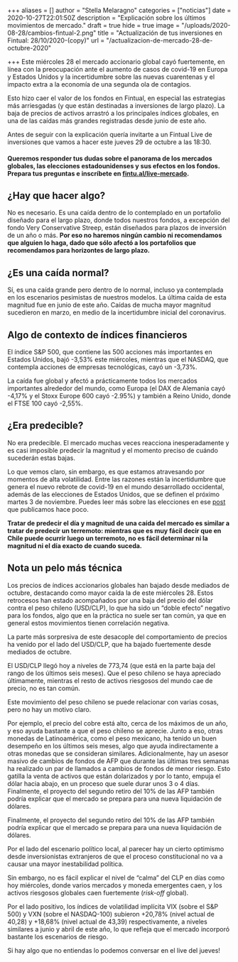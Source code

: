 +++
aliases = []
author = "Stella Melaragno"
categories = ["noticias"]
date = 2020-10-27T22:01:50Z
description = "Explicación sobre los últimos movimientos de mercado."
draft = true
hide = true
image = "/uploads/2020-08-28/cambios-fintual-2.png"
title = "Actualización de tus inversiones en Fintual: 28/10/2020-(copy)"
url = "/actualizacion-de-mercado-28-de-octubre-2020"

+++
Este miércoles 28 el mercado accionario global cayó fuertemente, en línea con la preocupación ante el aumento de casos de covid-19 en Europa y Estados Unidos y la incertidumbre sobre las nuevas cuarentenas y el impacto extra a la economía de una segunda ola de contagios.

Esto hizo caer el valor de los fondos en Fintual, en especial las estrategias más arriesgadas (y que están destinadas a inversiones de largo plazo). La baja de precios de activos arrastró a los principales índices globales, en una de las caídas más grandes registradas desde junio de este año.

Antes de seguir con la explicación quería invitarte a un Fintual Live de inversiones que vamos a hacer este jueves 29 de octubre a las 18:30.

#### Queremos responder tus dudas sobre el panorama de los mercados globales, las elecciones estadounidenses y sus efectos en los fondos. Prepara tus preguntas e inscríbete en [fintu.al/live-mercado](https://fintu.al/live-mercado "fintu.al/live-mercado").

## ¿Hay que hacer algo?

No es necesario. Es una caída dentro de lo contemplado en un portafolio diseñado para el largo plazo, donde todos nuestros fondos, a excepción del fondo Very Conservative Streep, están diseñados para plazos de inversión de un año o más. **Por eso no haremos ningún cambio ni recomendamos que alguien lo haga, dado que sólo afectó a los portafolios que recomendamos para horizontes de largo plazo.**

## ¿Es una caída normal?

Sí, es una caída grande pero dentro de lo normal, incluso ya contemplada en los escenarios pesimistas de nuestros modelos. La última caída de esta magnitud fue en junio de este año. Caídas de mucha mayor magnitud sucedieron en marzo, en medio de la incertidumbre inicial del coronavirus.

## Algo de contexto de índices financieros

El índice S&P 500, que contiene las 500 acciones más importantes en Estados Unidos, bajó -3,53% este miércoles, mientras que el NASDAQ, que contempla acciones de empresas tecnológicas, cayó un -3,73%.

La caída fue global y afectó a prácticamente todos los mercados importantes alrededor del mundo, como Europa (el DAX de Alemania cayó -4,17% y el Stoxx Europe 600 cayó -2.95%) y también a Reino Unido, donde el FTSE 100 cayó -2,55%.

## ¿Era predecible?

No era predecible. El mercado muchas veces reacciona inesperadamente y es casi imposible predecir la magnitud y el momento preciso de cuándo sucederán estas bajas.

Lo que vemos claro, sin embargo, es que estamos atravesando por momentos de alta volatilidad. Entre las razones están la incertidumbre que genera el nuevo rebrote de covid-19 en el mundo desarrollado occidental, además de las elecciones de Estados Unidos, que se definen el próximo martes 3 de noviembre. Puedes leer más sobre las elecciones en ese [post](https://edu.fintual.cl/que-esperar-de-las-elecciones-en-estados-unidos/) que publicamos hace poco.

**Tratar de predecir el día y magnitud de una caída del mercado es similar a tratar de predecir un terremoto: mientras que es muy fácil decir que en Chile puede ocurrir luego un terremoto, no es fácil determinar ni la magnitud ni el día exacto de cuando suceda.**

## Nota un pelo más técnica

Los precios de índices accionarios globales han bajado desde mediados de octubre, destacando como mayor caída la de este miércoles 28. Estos retrocesos han estado acompañados por una baja del precio del dólar contra el peso chileno (USD/CLP), lo que ha sido un “doble efecto” negativo para los fondos, algo que en la práctica no suele ser tan común, ya que en general estos movimientos tienen correlación negativa.

La parte más sorpresiva de este desacople del comportamiento de precios ha venido por el lado del USD/CLP, que ha bajado fuertemente desde mediados de octubre.

El USD/CLP llegó hoy a niveles de 773,74 (que está en la parte baja del rango de los últimos seis meses). Que el peso chileno se haya apreciado últimamente, mientras el resto de activos riesgosos del mundo cae de precio, no es tan común.

Este movimiento del peso chileno se puede relacionar con varias cosas, pero no hay un motivo claro.

Por ejemplo, el precio del cobre está alto, cerca de los máximos de un año, y eso ayuda bastante a que el peso chileno se aprecie. Junto a eso, otras monedas de Latinoamérica, como el peso mexicano, ha tenido un buen desempeño en los últimos seis meses, algo que ayuda indirectamente a otras monedas que se consideran similares. Adicionalmente, hay un asesor masivo de cambios de fondos de AFP que durante las últimas tres semanas ha realizado un par de llamados a cambios de fondos de menor riesgo. Esto gatilla la venta de activos que están dolarizados y por lo tanto, empuja el dólar hacia abajo, en un proceso que suele durar unos 3 o 4 días. Finalmente, el proyecto del segundo retiro del 10% de las AFP también podría explicar que el mercado se prepara para una nueva liquidación de dólares.

Finalmente, el proyecto del segundo retiro del 10% de las AFP también podría explicar que el mercado se prepara para una nueva liquidación de dólares.

Por el lado del escenario político local, al parecer hay un cierto optimismo desde inversionistas extranjeros de que el proceso constitucional no va a causar una mayor inestabilidad política.

Sin embargo, no es fácil explicar el nivel de “calma” del CLP en días como hoy miércoles, donde varios mercados y moneda emergentes caen, y los activos riesgosos globales caen fuertemente (_risk-off_ global).

Por el lado positivo, los índices de volatilidad implícita VIX (sobre el S&P 500) y VXN (sobre el NASDAQ-100) subieron +20,78% (nivel actual de 40,28) y +18,68% (nivel actual de 43,39) respectivamente, a niveles similares a junio y abril de este año, lo que refleja que el mercado incorporó bastante los escenarios de riesgo.

Si hay algo que no entiendas lo podemos conversar en el live del jueves!